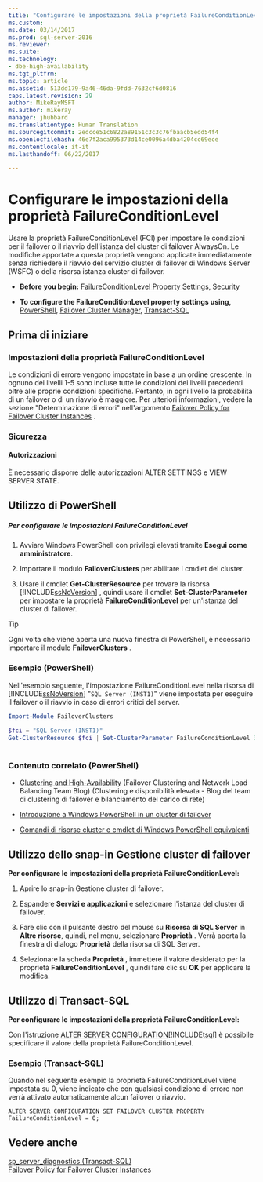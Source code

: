 ```yaml
---
title: "Configurare le impostazioni della proprietà FailureConditionLevel | Microsoft Docs"
ms.custom: 
ms.date: 03/14/2017
ms.prod: sql-server-2016
ms.reviewer: 
ms.suite: 
ms.technology:
- dbe-high-availability
ms.tgt_pltfrm: 
ms.topic: article
ms.assetid: 513dd179-9a46-46da-9fdd-7632cf6d0816
caps.latest.revision: 29
author: MikeRayMSFT
ms.author: mikeray
manager: jhubbard
ms.translationtype: Human Translation
ms.sourcegitcommit: 2edcce51c6822a89151c3c3c76fbaacb5edd54f4
ms.openlocfilehash: 46e7f2aca995373d14ce0096a4dba4204cc69ece
ms.contentlocale: it-it
ms.lasthandoff: 06/22/2017

---
```

# <a name="configure-failureconditionlevel-property-settings"></a>Configurare le impostazioni della proprietà FailureConditionLevel
  Usare la proprietà FailureConditionLevel (FCI) per impostare le condizioni per il failover o il riavvio dell'istanza del cluster di failover AlwaysOn. Le modifiche apportate a questa proprietà vengono applicate immediatamente senza richiedere il riavvio del servizio cluster di failover di Windows Server (WSFC) o della risorsa istanza cluster di failover.  
  
-   **Before you begin:**  [FailureConditionLevel Property Settings](#Restrictions), [Security](#Security)  
  
-   **To configure the FailureConditionLevel property settings using,** [PowerShell](#PowerShellProcedure), [Failover Cluster Manager](#WSFC), [Transact-SQL](#TsqlProcedure)  
  
##  <a name="BeforeYouBegin"></a> Prima di iniziare  
  
###  <a name="Restrictions"></a> Impostazioni della proprietà FailureConditionLevel  
 Le condizioni di errore vengono impostate in base a un ordine crescente. In ognuno dei livelli 1-5 sono incluse tutte le condizioni dei livelli precedenti oltre alle proprie condizioni specifiche. Pertanto, in ogni livello la probabilità di un failover o di un riavvio è maggiore.  Per ulteriori informazioni, vedere la sezione "Determinazione di errori" nell'argomento [Failover Policy for Failover Cluster Instances](../../../sql-server/failover-clusters/windows/failover-policy-for-failover-cluster-instances.md) .  
  
###  <a name="Security"></a> Sicurezza  
  
####  <a name="Permissions"></a> Autorizzazioni  
 È necessario disporre delle autorizzazioni ALTER SETTINGS e VIEW SERVER STATE.  
  
##  <a name="PowerShellProcedure"></a> Utilizzo di PowerShell  
  
##### <a name="to-configure-failureconditionlevel-settings"></a>Per configurare le impostazioni FailureConditionLevel  
  
1.  Avviare Windows PowerShell con privilegi elevati tramite **Esegui come amministratore**.  
  
2.  Importare il modulo **FailoverClusters** per abilitare i cmdlet del cluster.  
  
3.  Usare il cmdlet **Get-ClusterResource** per trovare la risorsa [!INCLUDE[ssNoVersion](../../../includes/ssnoversion-md.md)] , quindi usare il cmdlet **Set-ClusterParameter** per impostare la proprietà **FailureConditionLevel** per un'istanza del cluster di failover.  
  
> [!TIP]  
>  Ogni volta che viene aperta una nuova finestra di PowerShell, è necessario importare il modulo **FailoverClusters** .  
  
### <a name="example-powershell"></a>Esempio (PowerShell)  
 Nell'esempio seguente, l'impostazione FailureConditionLevel nella risorsa di [!INCLUDE[ssNoVersion](../../../includes/ssnoversion-md.md)] "`SQL Server (INST1)`" viene impostata per eseguire il failover o il riavvio in caso di errori critici del server.  
  
```powershell  
Import-Module FailoverClusters  
  
$fci = "SQL Server (INST1)"  
Get-ClusterResource $fci | Set-ClusterParameter FailureConditionLevel 3  
  
```  
  
### <a name="related-content-powershell"></a>Contenuto correlato (PowerShell)  
  
-   [Clustering and High-Availability](http://blogs.msdn.com/b/clustering/archive/2009/05/23/9636665.aspx) (Failover Clustering and Network Load Balancing Team Blog) (Clustering e disponibilità elevata - Blog del team di clustering di failover e bilanciamento del carico di rete)  
  
-   [Introduzione a Windows PowerShell in un cluster di failover](http://technet.microsoft.com/library/ee619762\(WS.10\).aspx)  
  
-   [Comandi di risorse cluster e cmdlet di Windows PowerShell equivalenti](http://msdn.microsoft.com/library/ee619744.aspx#BKMK_resource)  
  
##  <a name="WSFC"></a> Utilizzo dello snap-in Gestione cluster di failover  
 **Per configurare le impostazioni della proprietà FailureConditionLevel:**  
  
1.  Aprire lo snap-in Gestione cluster di failover.  
  
2.  Espandere **Servizi e applicazioni** e selezionare l'istanza del cluster di failover.  
  
3.  Fare clic con il pulsante destro del mouse su **Risorsa di SQL Server** in **Altre risorse**, quindi, nel menu, selezionare **Proprietà** . Verrà aperta la finestra di dialogo **Proprietà** della risorsa di SQL Server.  
  
4.  Selezionare la scheda **Proprietà** , immettere il valore desiderato per la proprietà **FailureConditionLevel** , quindi fare clic su **OK** per applicare la modifica.  
  
##  <a name="TsqlProcedure"></a> Utilizzo di Transact-SQL  
 **Per configurare le impostazioni della proprietà FailureConditionLevel:**  
  
 Con l'istruzione [ALTER SERVER CONFIGURATION](../../../t-sql/statements/alter-server-configuration-transact-sql.md)[!INCLUDE[tsql](../../../includes/tsql-md.md)] è possibile specificare il valore della proprietà FailureConditionLevel.  
  
###  <a name="TsqlExample"></a> Esempio (Transact-SQL)  
 Quando nel seguente esempio la proprietà FailureConditionLevel viene impostata su 0, viene indicato che con qualsiasi condizione di errore non verrà attivato automaticamente alcun failover o riavvio.  
  
```  
ALTER SERVER CONFIGURATION SET FAILOVER CLUSTER PROPERTY FailureConditionLevel = 0;  
```  
  
## <a name="see-also"></a>Vedere anche  
 [sp_server_diagnostics &#40;Transact-SQL&#41;](../../../relational-databases/system-stored-procedures/sp-server-diagnostics-transact-sql.md)   
 [Failover Policy for Failover Cluster Instances](../../../sql-server/failover-clusters/windows/failover-policy-for-failover-cluster-instances.md)  
  
  
